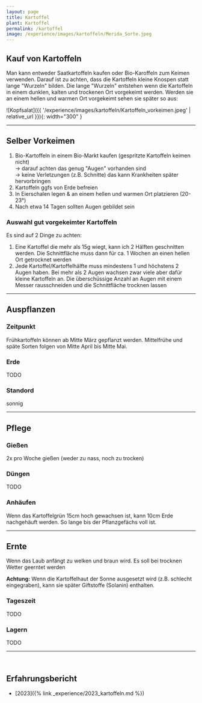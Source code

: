 ```yaml
---
layout: page
title: Kartoffel
plant: Kartoffel
permalink: /kartoffel
image: /experience/images/kartoffeln/Merida_Sorte.jpeg
---
```


## __Kauf von Kartoffeln__
Man kann entweder Saatkartoffeln kaufen oder Bio-Karoffeln zum Keimen verwenden. Darauf ist zu achten, dass die Kartoffeln kleine Knospen statt lange "Wurzeln" bilden. Die lange "Wurzeln" entstehen wenn die Kartoffeln in einem dunklen, kalten und trockenen Ort vorgekeimt werden. Werden sie an einem hellen und warmen Ort vorgekeimt sehen sie später so aus:

![Kopfsalat]({{ '/experience/images/kartoffeln/Kartoffeln_vorkeimen.jpeg' | relative_url }}){: width="300" }
<hr>

## __Selber Vorkeimen__
1. Bio-Kartoffeln in einem Bio-Markt kaufen (gespritzte Kartoffeln keimen nicht)<br>
    &rarr; darauf achten das genug "Augen" vorhanden sind<br>
    &rarr; keine Verletzungen (z.B. Schnitte) das kann Krankheiten später hervorbringen
2. Kartoffeln ggfs von Erde befreien
3. In Eierschalen legen & an einem hellen und warmen Ort platzieren (20-23°)
4. Nach etwa 14 Tagen sollten Augen gebildet sein

### Auswahl gut vorgekeimter Kartoffeln
Es sind auf 2 Dinge zu achten:

1. Eine Kartoffel die mehr als 15g wiegt, kann ich 2 Hälften geschnitten werden. Die Schnittfläche muss dann für ca. 1 Wochen an einen hellen Ort getrocknet werden
2. Jede Kartoffel/Kartoffelhälfte muss mindestens 1 und höchstens 2 Augen haben. Bei mehr als 2 Augen wachsen zwar viele aber dafür kleine Kartoffeln an. Die überschüssige Anzahl an Augen mit einem Messer rausschneiden und die Schnittfläche trocknen lassen

<hr>

## __Auspflanzen__

### Zeitpunkt
Frühkartoffeln können ab Mitte März gepflanzt werden. Mittelfrühe und späte Sorten folgen von Mitte April bis Mitte Mai. 

### Erde
TODO

### Standord
sonnig

<hr>

## __Pflege__

### Gießen
2x pro Woche gießen (weder zu nass, noch zu trocken)

### Düngen
TODO

### Anhäufen
Wenn das Kartoffelgrün 15cm hoch gewachsen ist, kann 10cm Erde nachgehäuft werden. So lange bis der Pflanzgefächs voll ist. 


<hr>

## __Ernte__
Wenn das Laub anfängt zu welken und braun wird. Es soll bei trocknen Wetter geerntet werden

**Achtung:** Wenn die Kartoffelhaut der Sonne ausgesetzt wird (z.B. schlecht eingegraben), kann sie später Giftstoffe (Solanin) enthalten. 


### Tageszeit
TODO

### Lagern
TODO

<hr>
<br>

## __Erfahrungsbericht__

- [2023]({% link _experience/2023_kartoffeln.md %})
